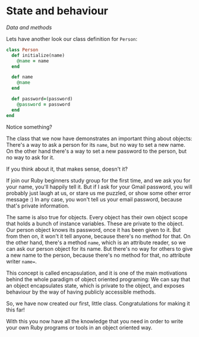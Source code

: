 # State and behaviour

*Data and methods*

Lets have another look our class definition for `Person`:

```ruby
class Person
  def initialize(name)
    @name = name
  end

  def name
    @name
  end

  def password=(password)
    @password = password
  end
end
```

Notice something?

The class that we now have demonstrates an important thing about objects:
There's a way to ask a person for its `name`, but no way to set a new name. On
the other hand there's a way to set a new password to the person, but no way to
ask for it.

If you think about it, that makes sense, doesn't it?

If join our Ruby beginners study group for the first time, and we ask you for
your name, you'll happily tell it. But if I ask for your Gmail password, you
will probably just laugh at us, or stare us me puzzled, or show some other
error message :) In any case, you won't tell us your email password, because
that's private information.

The same is also true for objects. Every object has their own object scope that
holds a bunch of instance variables. These are private to the object. Our
person object knows its password, once it has been given to it. But from then
on, it won't it tell anyone, because there's no method for that. On the other
hand, there's a method `name`, which is an attribute reader, so we can ask our
person object for its name. But there's no way for others to give a new name
to the person, because there's no method for that, no attribute writer `name=`.

This concept is called encapsulation, and it is one of the main motivations
behind the whole paradigm of object oriented programing: We can say that an
object encapsulates state, which is private to the object, and exposes
behaviour by the way of having publicly accessible methods.

So, we have now created our first, little class. Congratulations for making it
this far!

With this you now have all the knowledge that you need in order to write your
own Ruby programs or tools in an object oriented way.

